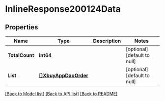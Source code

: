 # InlineResponse200124Data

## Properties
Name | Type | Description | Notes
------------ | ------------- | ------------- | -------------
**TotalCount** | **int64** |  | [optional] [default to null]
**List** | [**[]XbuyAppDaoOrder**](xbuy.app.dao.Order.md) |  | [optional] [default to null]

[[Back to Model list]](../README.md#documentation-for-models) [[Back to API list]](../README.md#documentation-for-api-endpoints) [[Back to README]](../README.md)

